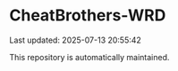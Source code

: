# CheatBrothers-WRD

Last updated: 2025-07-13 20:55:42

This repository is automatically maintained.
